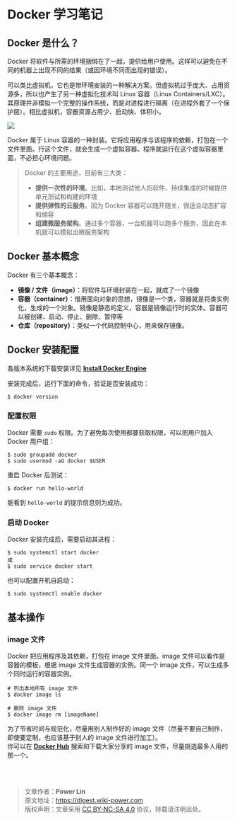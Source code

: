 # Docker 学习笔记

## Docker 是什么？

Docker 将软件与所需的环境捆绑在了一起，提供给用户使用。这样可以避免在不同的机器上出现不同的结果（或因环境不同而出现的错误）。

可以类比虚拟机，它也是带环境安装的一种解决方案。但虚拟机过于庞大、占用资源多，所以也产生了另一种虚拟化技术叫 Linux 容器（Linux Containers/LXC）。其原理并非模拟一个完整的操作系统，而是对进程进行隔离（在进程外套了一个保护层）。相比虚拟机，容器资源占用少、启动快、体积小。

![](https://wiki-media-1253965369.cos.ap-guangzhou.myqcloud.com/img/20200416201438.png)

Docker 属于 Linux 容器的一种封装。它将应用程序与该程序的依赖，打包在一个文件里面。行这个文件，就会生成一个虚拟容器。程序就运行在这个虚拟容器里面，不必担心环境问题。

> Docker 的主要用途，目前有三大类：
>
> - **提供一次性的环境**。比如，本地测试他人的软件、持续集成的时候提供单元测试和构建的环境
> - **提供弹性的云服务**。因为 Docker 容器可以随开随关，很适合动态扩容和缩容
> - **组建微服务架构**。通过多个容器，一台机器可以跑多个服务，因此在本机就可以模拟出微服务架构

## Docker 基本概念

Docker 有三个基本概念：

- **镜像 / 文件（image）**：将软件与环境封装在一起，就成了一个镜像
- **容器（container）**：借用面向对象的思想，镜像是一个类，容器就是将类实例化，生成的一个对象。镜像是静态的定义，容器是镜像运行时的实体。容器可以被创建、启动、停止、删除、暂停等
- **仓库（repository）**：类似一个代码控制中心，用来保存镜像。

## Docker 安装配置

各版本系统的下载安装详见 [**Install Docker Engine**](https://docs.docker.com/engine/install/)

安装完成后，运行下面的命令，验证是否安装成功：

```shell
$ docker version
```

### 配置权限

Docker 需要 `sudo` 权限。为了避免每次使用都要获取权限，可以把用户加入 Docker 用户组：

```shell
$ sudo groupadd docker
$ sudo usermod -aG docker $USER
```

重启 Docker 后测试：

```shell
$ docker run hello-world
```

能看到 `hello-world` 的提示信息则为成功。

### 启动 Docker

Docker 安装完成后，需要启动其进程：

```shell
$ sudo systemctl start docker
或
$ sudo service docker start
```

也可以配置开机自启动：

```shell
$ sudo systemctl enable docker
```

## 基本操作

### image 文件

Docker 把应用程序及其依赖，打包在 image 文件里面。image 文件可以看作是容器的模板，根据 image 文件生成容器的实例。同一个 image 文件，可以生成多个同时运行的容器实例。

```shell
# 列出本地所有 image 文件
$ docker image ls

# 删除 image 文件
$ docker image rm [imageName]
```

为了节省时间与规范化，尽量用别人制作好的 image 文件（尽量不要自己制作，即使要定制，也应该基于别人的 image 文件进行加工）。  
你可以在 [**Docker Hub**](https://hub.docker.com/) 搜索和下载大家分享的 image 文件，尽量挑选最多人用的那一个。

<br />

<br />

> 文章作者：**Power Lin**  
> 原文地址：<https://digest.wiki-power.com>  
> 版权声明：文章采用 [CC BY-NC-SA 4.0](https://creativecommons.org/licenses/by/4.0/deed.zh) 协议，转载请注明出处。
